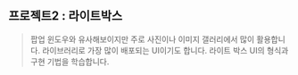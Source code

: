 ## 프로젝트2 : 라이트박스
 > 팝업 윈도우와 유사해보이지만 주로 사진이나 이미지 갤러리에서 많이 활용합니다. 라이브러리로 가장 많이 배포되는 UI이기도 합니다. 라이트 박스 UI의 형식과 구현 기법을 학습합니다.

